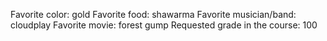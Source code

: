 Favorite color: gold
Favorite food: shawarma
Favorite musician/band: cloudplay
Favorite movie: forest gump
Requested grade in the course: 100
